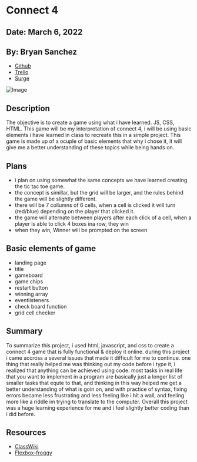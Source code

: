 # Connect 4

## Date: March 6, 2022

## By: Bryan Sanchez

- [Github](https://github.com/Bryvn1xx?tab=repositories)
- [Trello](https://trello.com/b/g0UBzGR5/connect-4)
- [Surge](grateful-plants.surge.sh)

![Image](https://media.kohlsimg.com/is/image/kohls/1725763?wid=1200&hei=1200&op_sharpen=1)

## Description

The objective is to create a game using what i have learned. JS, CSS, HTML. This game will be my interpretation of connect 4, i will be using basic elements i have learned in class to recreate this in a simple project. This game is made up of a ocuple of basic elements that why i chose it, it will give me a better understanding of these topics while being hands on.

## Plans

- i plan on using somewhat the same concepts we have learned creating the tic tac toe game.
- the concept is simillar, but the grid will be larger, and the rules behind the game will be slightly different.
- there will be 7 collumns of 6 cells, when a cell is clicked it will turn (red/blue) depending on the player that clicked it.
- the game will alternate between players after each click of a cell, when a player is able to click 4 boxes ina row, they win
- when they win, Winner will be prompted on the screen

## Basic elements of game

- landing page
- title
- gameboard
- game chips
- restart button
- winning array
- eventlisteners
- check board function
- grid cell checker

## Summary

To summarize this project, i used html, javascript, and css to create a connect 4 game that is fully functional & deploy it online. during this project i came accross a several issues that made it difficult for me to continue. one thing that really helped me was thinking out my code before i type it, i realized that anything can be achieved using code. most tasks in real life that you want to implement in a program are basically just a longer list of smaller tasks that equte to that, and thinking in this way helped me get a better understanding of what is goin on, and with practice of syntax, fixing errors became less frustrating and less feeling like i hit a wall, and feeling more like a riddle im trying to translate to the computer. Overall this project was a huge learning experience for me and i feel slightly better coding than i did before.

## Resources

- [ClassWiki](https://github.com/SEI-R-2-22/class_wiki)
- [Flexbox-froggy](https://flexboxfroggy.com/)
